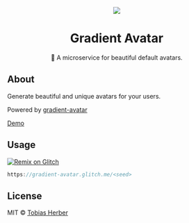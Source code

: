<p align="center"><img src="https://raw.githubusercontent.com/usemeta/gradient-avatar/master/assets/example.png" /></p>

<h1 align="center">Gradient Avatar</h1>

<p align="center">🌈 A microservice for beautiful default avatars.</p>

## About 

Generate beautiful and unique avatars for your users.

Powered by [gradient-avatar](https://github.com/usemeta/gradient-avatar)

[Demo](https://gradient-avatar.glitch.me/)

## Usage

[![Remix on Glitch](https://cdn.glitch.com/2703baf2-b643-4da7-ab91-7ee2a2d00b5b%2Fremix-button.svg)](https://glitch.com/edit/#!/remix/gradient-avatar)

```js
https://gradient-avatar.glitch.me/<seed>
```

## License

MIT © [Tobias Herber](http://tobihrbr.com)